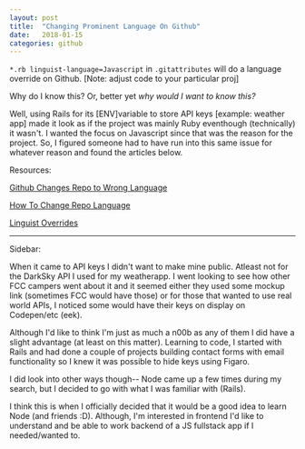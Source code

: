 ```yaml
---
layout: post
title:  "Changing Prominent Language On Github"
date:   2018-01-15
categories: github
---
```


`*.rb linguist-language=Javascript` in `.gitattributes` will do a language override on Github. [Note: adjust code to your particular proj]

Why do I know this? Or, better yet *why would I want to know this?*

Well, using Rails for its [ENV]variable to store API keys [example: weather app] made it look as if the project was mainly Ruby eventhough (technically) it wasn't. I wanted the focus on Javascript since that was the reason for the project. So, I figured someone had to have run into this same issue for whatever reason and found the articles below.


Resources:

[Github Changes Repo to Wrong Language](https://stackoverflow.com/questions/34713765/github-changes-repository-to-wrong-language?noredirect=1&lq=1)

[How To Change Repo Language](https://medium.com/black-tech-diva/how-to-change-repo-language-in-github-c3e07819c5bb)

[Linguist Overrides](https://github.com/github/linguist#overrides)

- - - 

Sidebar:

When it came to API keys I didn't want to make mine public. Atleast not for the DarkSky API I used for my weatherapp. I went looking to see how other FCC campers went about it and it seemed either they used some mockup link (sometimes FCC would have those) or for those that wanted to use real world APIs, I noticed some would have their keys on display on Codepen/etc (eek).

Although I'd like to think I'm just as much a n00b as any of them I did have a slight advantage (at least on this matter). Learning to code, I started with Rails and had done a couple of projects building contact forms with email functionality so I knew it was possible to hide keys using Figaro.

I did look into other ways though-- Node came up a few times during my search, but I decided to go with what I was familiar with (Rails). 

I think this is when I officially decided that it would be a good idea to learn Node (and friends :D). Although, I'm interested in frontend I'd like to understand and be able to work backend of a JS fullstack app if I needed/wanted to. 



